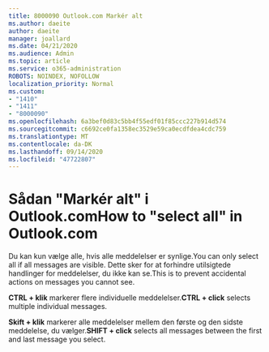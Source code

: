 ```yaml
---
title: 8000090 Outlook.com Markér alt
ms.author: daeite
author: daeite
manager: joallard
ms.date: 04/21/2020
ms.audience: Admin
ms.topic: article
ms.service: o365-administration
ROBOTS: NOINDEX, NOFOLLOW
localization_priority: Normal
ms.custom:
- "1410"
- "1411"
- "8000090"
ms.openlocfilehash: 6a3bef0d83c5bb4f55edf01f85ccc227b914d574
ms.sourcegitcommit: c6692ce0fa1358ec3529e59ca0ecdfdea4cdc759
ms.translationtype: MT
ms.contentlocale: da-DK
ms.lasthandoff: 09/14/2020
ms.locfileid: "47722807"
---
```

# <a name="how-to-select-all-in-outlookcom"></a><span data-ttu-id="a8026-102">Sådan "Markér alt" i Outlook.com</span><span class="sxs-lookup"><span data-stu-id="a8026-102">How to "select all" in Outlook.com</span></span>

<span data-ttu-id="a8026-103">Du kan kun vælge alle, hvis alle meddelelser er synlige.</span><span class="sxs-lookup"><span data-stu-id="a8026-103">You can only select all if all messages are visible.</span></span> <span data-ttu-id="a8026-104">Dette sker for at forhindre utilsigtede handlinger for meddelelser, du ikke kan se.</span><span class="sxs-lookup"><span data-stu-id="a8026-104">This is to prevent accidental actions on messages you cannot see.</span></span>

<span data-ttu-id="a8026-105">**CTRL + klik** markerer flere individuelle meddelelser.</span><span class="sxs-lookup"><span data-stu-id="a8026-105">**CTRL + click** selects multiple individual messages.</span></span>

<span data-ttu-id="a8026-106">**Skift + klik** markerer alle meddelelser mellem den første og den sidste meddelelse, du vælger.</span><span class="sxs-lookup"><span data-stu-id="a8026-106">**SHIFT + click** selects all messages between the first and last message you select.</span></span>